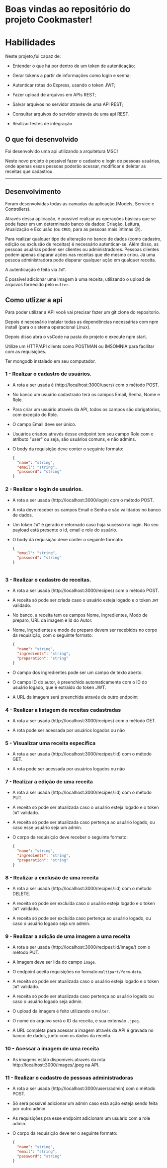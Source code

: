 # Boas vindas ao repositório do projeto Cookmaster!


# Habilidades

Neste projeto,fui capaz de:

- Entender o que há por dentro de um token de autenticação;

- Gerar tokens a partir de informações como login e senha;

- Autenticar rotas do Express, usando o token JWT;

- Fazer upload de arquivos em APIs REST;

- Salvar arquivos no servidor através de uma API REST;

- Consultar arquivos do servidor através de uma api REST.

- Realizar testes de integração


## O que foi desenvolvido

Foi desenvolvido uma api utilizando a arquitetura MSC!

Neste novo projeto é possível fazer o cadastro e login de pessoas usuárias, onde apenas essas pessoas poderão acessar, modificar e deletar as receitas que cadastrou.

---

## Desenvolvimento

Foram desenvolvidas todas as camadas da aplicação (Models, Service e Controllers).

Através dessa aplicação, é possível realizar as operações básicas que se pode fazer em um determinado banco de dados: Criação, Leitura, Atualização e Exclusão (ou `CRUD`, para as pessoas mais íntimas 😜).

Para realizar qualquer tipo de alteração no banco de dados (como cadastro, edição ou exclusão de receitas) é necessário autenticar-se. Além disso, as pessoas usuárias podem ser clientes ou administradores. Pessoas clientes podem apenas disparar ações nas receitas que ele mesmo criou. Já uma pessoa administradora pode disparar qualquer ação em qualquer receita.

A autenticação é feita via `JWT`.

É possível adicionar uma imagem à uma receita, utilizando o upload de arquivos fornecido pelo `multer`.

## Como utlizar a api

Para poder utilizar a API você vai precisar fazer um git clone do repositorio.

Depois é necessário instalar todas as dependências necessárias com npm install (para o sistema operacional Linux).

Depois disso abra o vsCode na pasta do projeto e execute npm start.

Utilize um HTTP/API clients como POSTMAN ou IMSOMNIA para facilitar com as requisições.

Ter mongodb instalado em seu computador.

### 1 - Realizar o cadastro de usuários.

- A rota a ser usada é (http://localhost:3000/users) com o método POST.

- No banco um usuário cadastrado terá os campos Email, Senha, Nome e Role.

- Para criar um usuário através da API, todos os campos são obrigatórios, com exceção do Role.

- O campo Email deve ser único.

- Usuários criados através desse endpoint tem seu campo Role com o atributo "user" ou seja, são usuários comuns, e não admins.

- O body da requisição deve conter o seguinte formato:

  ```json
  {
    "name": "string",
    "email": "string",
    "password": "string"
  }

### 2 - Realizar o login de usuários.

- A rota a ser usada (http://localhost:3000/login) com o método POST.

- A rota deve receber os campos Email e Senha e são validados no banco de dados.

- Um token `JWT` é gerado e retornado caso haja sucesso no login. No seu payload está presente o id, email e role do usuário.

- O body da requisição deve conter o seguinte formato:

  ```json
  {
    "email": "string",
    "password": "string"
  }
 

### 3 - Realizar o cadastro de receitas.

- A rota a ser usada (http://localhost:3000/recipes) com o método POST.

- A receita só pode ser criada caso o usuário esteja logado e o token `JWT` validado.

- No banco, a receita tem os campos Nome, Ingredientes, Modo de preparo, URL da imagem e Id do Autor.

- Nome, ingredientes e modo de preparo devem ser recebidos no corpo da requisição, com o seguinte formato:

  ```json
  {
    "name": "string",
    "ingredients": "string",
    "preparation": "string"
  }
  ```

- O campo dos ingredientes pode ser um campo de texto aberto.

- O campo ID do autor, é preenchido automaticamente com o ID do usuário logado, que é extraído do token JWT.

- A URL da imagem será preenchida através de outro endpoint


### 4 - Realizar a listagem de receitas cadastradas

- A rota a ser usada (http://localhost:3000/recipes) com o método GET.

- A rota pode ser acessada por usuários logados ou não

### 5 - Visualizar uma receita específica

- A rota a ser usada (http://localhost:3000/recipes/:id) com o método GET.

- A rota pode ser acessada por usuários logados ou não

### 7 - Realizar a edição de uma receita

- A rota a ser usada (http://localhost:3000/recipes/:id) com o método PUT.

- A receita só pode ser atualizada caso o usuário esteja logado e o token `JWT` validado.

- A receita só pode ser atualizada caso pertença ao usuário logado, ou caso esse usuário seja um admin.

- O corpo da requisição deve receber o seguinte formato:

  ```json
  {
    "name": "string",
    "ingredients": "string",
    "preparation": "string"
  }
  ```

### 8 - Realizar a exclusão de uma receita

- A rota a ser usada (http://localhost:3000/recipes/:id) com o método DELETE.

- A receita só pode ser excluída caso o usuário esteja logado e o token `JWT` validado.

- A receita só pode ser excluída caso pertença ao usuário logado, ou caso o usuário logado seja um admin.

### 9 - Realizar a adição de uma imagem a uma receita

- A rota a ser usada (http://localhost:3000/recipes/:id/image/) com o método PUT.

- A imagem deve ser lida do campo `image`.

- O endpoint aceita requisições no formato `multipart/form-data`.

- A receita só pode ser atualizada caso o usuário esteja logado e o token `JWT` validado.

- A receita só pode ser atualizada caso pertença ao usuário logado ou caso o usuário logado seja admin.

- O upload da imagem é feito utilizando o `Multer`.

- O nome do arquivo será o ID da receita, e sua extensão `.jpeg`.

- A URL completa para acessar a imagem através da API é gravada no banco de dados, junto com os dados da receita.

### 10 - Acessar a imagem de uma receita

- As imagens estão disponíveis através da rota http://localhost:3000/images/<id-da-receita>.jpeg na API.

### 11 - Realizar o cadastro de pessoas administradoras

- A rota a ser usada (http://localhost:3000/users/admin) com o método POST.

- Só será possível adicionar um admin caso esta ação esteja sendo feita por outro admin.

- As requisições pra esse endpoint adicionam um usuário com a role admin.

- O corpo da requisição deve ter o seguinte formato:

  ```json
  {
    "name": "string",
    "email": "string",
    "password": "string"
  }
  ```
